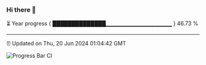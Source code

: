 ### Hi there 👋

⏳ Year progress { ██████████████▁▁▁▁▁▁▁▁▁▁▁▁▁▁▁▁ } 46.73 %

---

⏰ Updated on Thu, 20 Jun 2024 01:04:42 GMT

![Progress Bar CI](https://github.com/liununu/liununu/workflows/Progress%20Bar%20CI/badge.svg)
